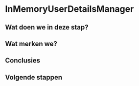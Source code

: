 # InMemoryUserDetailsManager

## Wat doen we in deze stap?

## Wat merken we?

## Conclusies

## Volgende stappen
